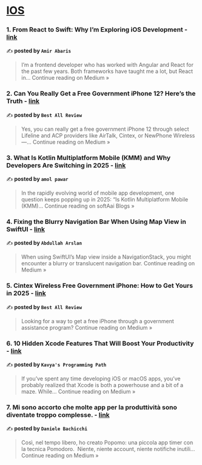 
<h1><a href=https://medium.com/tag/ios/recommended target="_blank" rel="noopener noreferrer">IOS</a></h1>
<h3>1. From React to Swift: Why I’m Exploring iOS Development - <a href="https://medium.com/@thisisamirabaris/from-react-to-swift-why-im-exploring-ios-development-e64b75fb0611?source=rss------ios-5" target="_blank" rel="noopener noreferrer">link</a></h3>

✍️ **posted by `Amir Abaris`**

<blockquote>I’m a frontend developer who has worked with Angular and React for the past few years. Both frameworks have taught me a lot, but React in…
Continue reading on Medium »</blockquote>

<h3>2. Can You Really Get a Free Government iPhone 12? Here’s the Truth - <a href="https://bestallreview.medium.com/can-you-really-get-a-free-government-iphone-12-heres-the-truth-fb0d5ea93ed7?source=rss------ios-5" target="_blank" rel="noopener noreferrer">link</a></h3>

✍️ **posted by `Best All Review`**

<blockquote>Yes, you can really get a free government iPhone 12 through select Lifeline and ACP providers like AirTalk, Cintex, or NewPhone Wireless —…
Continue reading on Medium »</blockquote>

<h3>3. What Is Kotlin Multiplatform Mobile (KMM) and Why Developers Are Switching in 2025 - <a href="https://medium.com/softaai-blogs/what-is-kotlin-multiplatform-mobile-kmm-and-why-developers-are-switching-in-2025-316602be0bf0?source=rss------ios-5" target="_blank" rel="noopener noreferrer">link</a></h3>

✍️ **posted by `amol pawar`**

<blockquote>In the rapidly evolving world of mobile app development, one question keeps popping up in 2025:
“Is Kotlin Multiplatform Mobile (KMM)…
Continue reading on softAai Blogs »</blockquote>

<h3>4. Fixing the Blurry Navigation Bar When Using Map View in SwiftUI - <a href="https://medium.com/@abdullaharslan01/fixing-the-blurry-navigation-bar-when-using-map-view-in-swiftui-0b6daa02a929?source=rss------ios-5" target="_blank" rel="noopener noreferrer">link</a></h3>

✍️ **posted by `Abdullah Arslan`**

<blockquote>When using SwiftUI’s Map view inside a NavigationStack, you might encounter a blurry or translucent navigation bar.
Continue reading on Medium »</blockquote>

<h3>5. Cintex Wireless Free Government iPhone: How to Get Yours in 2025 - <a href="https://bestallreview.medium.com/cintex-wireless-free-government-iphone-how-to-get-yours-in-2025-6cdca3310461?source=rss------ios-5" target="_blank" rel="noopener noreferrer">link</a></h3>

✍️ **posted by `Best All Review`**

<blockquote>Looking for a way to get a free iPhone through a government assistance program?
Continue reading on Medium »</blockquote>

<h3>6. 10 Hidden Xcode Features That Will Boost Your Productivity - <a href="https://medium.com/@kotiavula6/10-hidden-xcode-features-that-will-boost-your-productivity-df8b221b61c7?source=rss------ios-5" target="_blank" rel="noopener noreferrer">link</a></h3>

✍️ **posted by `Kavya's Programming Path`**

<blockquote>If you’ve spent any time developing iOS or macOS apps, you’ve probably realized that Xcode is both a powerhouse and a bit of a maze. While…
Continue reading on Medium »</blockquote>

<h3>7. Mi sono accorto che molte app per la produttività sono diventate troppo complesse. - <a href="https://medium.com/@danielebachicchi/mi-sono-accorto-che-molte-app-per-la-produttivit%C3%A0-sono-diventate-troppo-complesse-0278dd78757e?source=rss------ios-5" target="_blank" rel="noopener noreferrer">link</a></h3>

✍️ **posted by `Daniele Bachicchi`**

<blockquote>Così, nel tempo libero, ho creato Popomo: una piccola app timer con la tecnica Pomodoro.
 Niente, niente account, niente notifiche inutili…
Continue reading on Medium »</blockquote>

